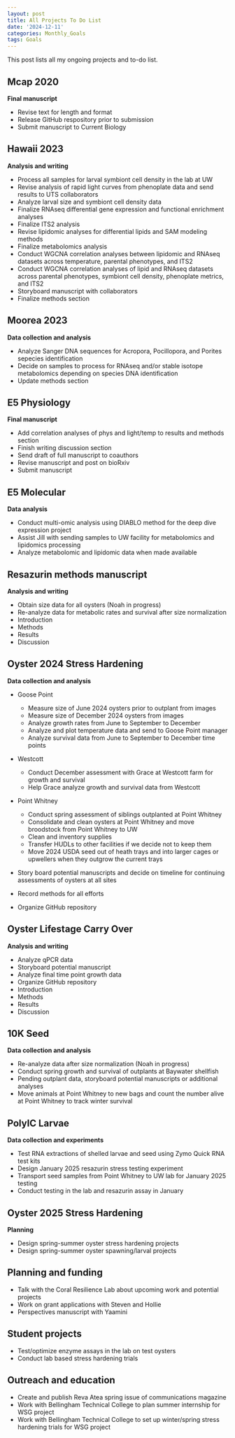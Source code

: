 ```yaml
---
layout: post
title: All Projects To Do List
date: '2024-12-11'
categories: Monthly_Goals
tags: Goals
---
```


This post lists all my ongoing projects and to-do list.  

## Mcap 2020 
**Final manuscript** 

- Revise text for length and format 
- Release GitHub respository prior to submission 
- Submit manuscript to Current Biology 

## Hawaii 2023 
**Analysis and writing** 

- Process all samples for larval symbiont cell density in the lab at UW 
- Revise analysis of rapid light curves from phenoplate data and send results to UTS collaborators 
- Analyze larval size and symbiont cell density data 
- Finalize RNAseq differential gene expression and functional enrichment analyses 
- Finalize ITS2 analysis
- Revise lipidomic analyses for differential lipids and SAM modeling methods 
- Finalize metabolomics analysis 
- Conduct WGCNA correlation analyses between lipidomic and RNAseq datasets across temperature, parental phenotypes, and ITS2 
- Conduct WGCNA correlation analyses of lipid and RNAseq datasets across parental phenotypes, symbiont cell density, phenoplate metrics, and ITS2 
- Storyboard manuscript with collaborators 
- Finalize methods section 

## Moorea 2023 
**Data collection and analysis** 

- Analyze Sanger DNA sequences for Acropora, Pocillopora, and Porites sepecies identification 
- Decide on samples to process for RNAseq and/or stable isotope metabolomics depending on species DNA identification 
- Update methods section 

## E5 Physiology 
**Final manuscript** 

- Add correlation analyses of phys and light/temp to results and methods section 
- Finish writing discussion section 
- Send draft of full manuscript to coauthors 
- Revise manuscript and post on bioRxiv 
- Submit manuscript

## E5 Molecular 
**Data analysis** 

- Conduct multi-omic analysis using DIABLO method for the deep dive expression project 
- Assist Jill with sending samples to UW facility for metabolomics and lipidomics processing 
- Analyze metabolomic and lipidomic data when made available

## Resazurin methods manuscript 
**Analysis and writing** 

- Obtain size data for all oysters (Noah in progress)
- Re-analyze data for metabolic rates and survival after size normalization 
- Introduction
- Methods
- Results
- Discussion

## Oyster 2024 Stress Hardening 
**Data collection and analysis** 

- Goose Point
	- Measure size of June 2024 oysters prior to outplant from images 
	- Measure size of December 2024 oysters from images
	- Analyze growth rates from June to September to December 
	- Analyze and plot temperature data and send to Goose Point manager 
	- Analyze survival data from June to September to December time points 

- Westcott
	- Conduct December assessment with Grace at Westcott farm for growth and survival 
	- Help Grace analyze growth and survival data from Westcott 

- Point Whitney 
	- Conduct spring assessment of siblings outplanted at Point Whitney 
	- Consolidate and clean oysters at Point Whitney and move broodstock from Point Whitney to UW 
	- Clean and inventory supplies 
	- Transfer HUDLs to other facilities if we decide not to keep them 
	- Move 2024 USDA seed out of heath trays and into larger cages or upwellers when they outgrow the current trays 

- Story board potential manuscripts and decide on timeline for continuing assessments of oysters at all sites
- Record methods for all efforts 
- Organize GitHub repository

## Oyster Lifestage Carry Over 
**Analysis and writing** 

- Analyze qPCR data 
- Storyboard potential manuscript 
- Analyze final time point growth data 
- Organize GitHub repository 
- Introduction 
- Methods 
- Results 
- Discussion 

## 10K Seed  
**Data collection and analysis** 

- Re-analyze data after size normalization (Noah in progress) 
- Conduct spring growth and survival of outplants at Baywater shellfish 
- Pending outplant data, storyboard potential manuscripts or additional analyses 
- Move animals at Point Whitney to new bags and count the number alive at Point Whitney to track winter survival

## PolyIC Larvae 
**Data collection and experiments** 

- Test RNA extractions of shelled larvae and seed using Zymo Quick RNA test kits 
- Design January 2025 resazurin stress testing experiment 
- Transport seed samples from Point Whitney to UW lab for January 2025 testing 
- Conduct testing in the lab and resazurin assay in January 

## Oyster 2025 Stress Hardening 
**Planning** 

- Design spring-summer oyster stress hardening projects  
- Design spring-summer oyster spawning/larval projects 

## Planning and funding  

- Talk with the Coral Resilience Lab about upcoming work and potential projects 
- Work on grant applications with Steven and Hollie 
- Perspectives manuscript with Yaamini

## Student projects 

- Test/optimize enzyme assays in the lab on test oysters 
- Conduct lab based stress hardening trials

## Outreach and education 

- Create and publish Reva Atea spring issue of communications magazine 
- Work with Bellingham Technical College to plan summer internship for WSG project
- Work with Bellingham Technical College to set up winter/spring stress hardening trials for WSG project

